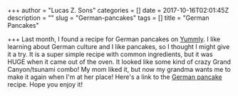 +++
author = "Lucas Z. Sons"
categories = []
date = 2017-10-16T02:01:45Z
description = ""
slug = "German-pancakes"
tags = []
title = "German Pancakes"

+++
Last month, I found a recipe for German pancakes on [Yummly](https://www.yummly.com "Yummly"). I like learning about German culture and I like pancakes, so I thought I might give it a try. It is a super simple recipe with common ingredients, but it was HUGE when it came out of the oven. It looked like some kind of crazy Grand Canyon/tsunami combo! My mom liked it, but now my grandma wants me to make it again when I'm at her place! Here's a link to the [German pancake](https://tastesbetterfromscratch.com/german-pancakes-2/?utm_campaign=yummly&utm_medium=yummly&utm_source=yummly "German pancakes") recipe. Hope you enjoy it!